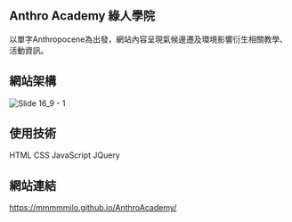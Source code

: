 ## Anthro Academy 綠人學院 

以單字Anthropocene為出發，網站內容呈現氣候邊遷及環境影響衍生相關教學、活動資訊。

## 網站架構  

![Slide 16_9 - 1](https://github.com/MMMMMilo/AnthroAcademy/assets/152141976/d1344b71-328a-42b0-b0b8-225635a34a5a)

## 使用技術  

HTML CSS JavaScript JQuery  

## 網站連結  

<https://mmmmmilo.github.io/AnthroAcademy/>
